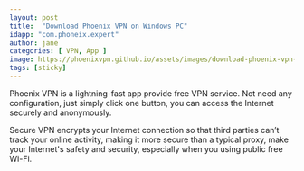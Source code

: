 ```yaml
---
layout: post
title:  "Download Phoenix VPN on Windows PC"
idapp: "com.phoneix.expert"
author: jane
categories: [ VPN, App ]
image: https://phoenixvpn.github.io/assets/images/download-phoenix-vpn-for-pc.jpg
tags: [sticky]
---
```


Phoenix VPN is a lightning-fast app provide free VPN service. Not need any configuration, just simply click one button, you can access the Internet securely and anonymously.

Secure VPN encrypts your Internet connection so that third parties can’t track your online activity, making it more secure than a typical proxy, make your Internet's safety and security, especially when you using public free Wi-Fi.